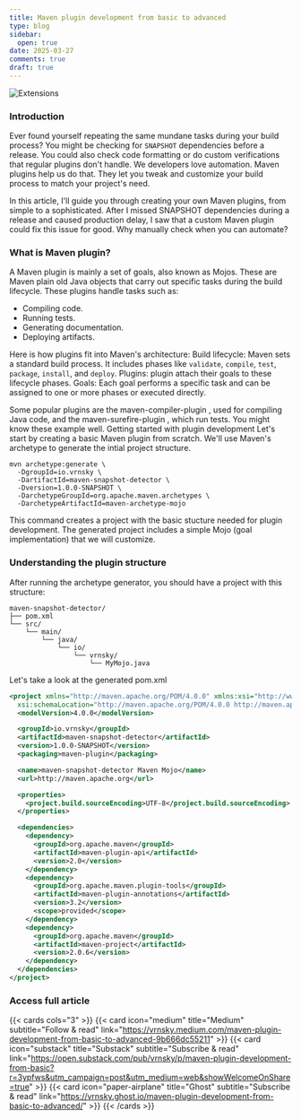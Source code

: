 ```yaml
---
title: Maven plugin development from basic to advanced
type: blog
sidebar:
  open: true
date: 2025-03-27
comments: true
draft: true
---
```


![Extensions](/images/2025-03-27-maven-plugin/mvnplugin.png "Extensions")


### Introduction
Ever found yourself repeating the same mundane tasks during your build process? You might be checking for `SNAPSHOT` dependencies before a release. You could also check code formatting or do custom verifications that regular plugins don't handle. We developers love automation. Maven plugins help us do that. They let you tweak and customize your build process to match your project's need.

In this article, I'll guide you through creating your own Maven plugins, from simple to a sophisticated. After I missed SNAPSHOT dependencies during a release and caused production delay, I saw that a custom Maven plugin could fix this issue for good. Why manually check when you can automate?

### What is Maven plugin?
A Maven plugin is mainly a set of goals, also known as Mojos. These are Maven plain old Java objects that carry out specific tasks during the build lifecycle.
These plugins handle tasks such as:
- Compiling code.
- Running tests.
- Generating documentation.
- Deploying artifacts.

Here is how plugins fit into Maven's architecture:
Build lifecycle: Maven sets a standard build process. It includes phases like `validate`, `compile`, `test`, `package`, `install`, and `deploy`.
Plugins: plugin attach their goals to these lifecycle phases.
Goals: Each goal performs a specific task and can be assigned to one or more phases or executed directly.

Some popular plugins are the maven-compiler-plugin , used for compiling Java code, and the maven-surefire-plugin , which run tests. You might know these example well.
Getting started with plugin development
Let's start by creating a basic Maven plugin from scratch. We'll use Maven's archetype to generate the intial project structure.

```
mvn archetype:generate \
  -DgroupId=io.vrnsky \
  -DartifactId=maven-snapshot-detector \
  -Dversion=1.0.0-SNAPSHOT \
  -DarchetypeGroupId=org.apache.maven.archetypes \
  -DarchetypeArtifactId=maven-archetype-mojo
```

This command creates a project with the basic stucture needed for plugin development. The generated project includes a simple Mojo (goal implementation) that we will customize.

### Understanding the plugin structure
After running the archetype generator, you should have a project with this structure:
```
maven-snapshot-detector/
├── pom.xml
└── src/
    └── main/
        └── java/
            └── io/
                └── vrnsky/
                    └── MyMojo.java
```

Let's take a look at the generated pom.xml
```xml {filename="pom.xml", hl_lines=[8]}
<project xmlns="http://maven.apache.org/POM/4.0.0" xmlns:xsi="http://www.w3.org/2001/XMLSchema-instance"
  xsi:schemaLocation="http://maven.apache.org/POM/4.0.0 http://maven.apache.org/xsd/maven-4.0.0.xsd">
  <modelVersion>4.0.0</modelVersion>

  <groupId>io.vrnsky</groupId>
  <artifactId>maven-snapshot-detector</artifactId>
  <version>1.0.0-SNAPSHOT</version>
  <packaging>maven-plugin</packaging>

  <name>maven-snapshot-detector Maven Mojo</name>
  <url>http://maven.apache.org</url>

  <properties>
    <project.build.sourceEncoding>UTF-8</project.build.sourceEncoding>
  </properties>

  <dependencies>
    <dependency>
      <groupId>org.apache.maven</groupId>
      <artifactId>maven-plugin-api</artifactId>
      <version>2.0</version>
    </dependency>
    <dependency>
      <groupId>org.apache.maven.plugin-tools</groupId>
      <artifactId>maven-plugin-annotations</artifactId>
      <version>3.2</version>
      <scope>provided</scope>
    </dependency>
    <dependency>
      <groupId>org.apache.maven</groupId>
      <artifactId>maven-project</artifactId>
      <version>2.0.6</version>
    </dependency>
  </dependencies>
</project>
```


### Access full article
{{< cards cols="3" >}}
{{< card icon="medium" title="Medium" subtitle="Follow & read" link="https://vrnsky.medium.com/maven-plugin-development-from-basic-to-advanced-9b666dc55211" >}}
{{< card icon="substack" title="Substack" subtitle="Subscribe & read" link="https://open.substack.com/pub/vrnsky/p/maven-plugin-development-from-basic?r=3ypfws&utm_campaign=post&utm_medium=web&showWelcomeOnShare=true"  >}}
{{< card icon="paper-airplane" title="Ghost" subtitle="Subscribe & read" link="https://vrnsky.ghost.io/maven-plugin-development-from-basic-to-advanced/"  >}}
{{< /cards >}}
